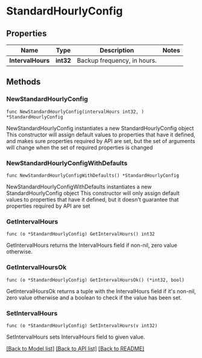 # StandardHourlyConfig

## Properties

Name | Type | Description | Notes
------------ | ------------- | ------------- | -------------
**IntervalHours** | **int32** | Backup frequency, in hours.  | 

## Methods

### NewStandardHourlyConfig

`func NewStandardHourlyConfig(intervalHours int32, ) *StandardHourlyConfig`

NewStandardHourlyConfig instantiates a new StandardHourlyConfig object
This constructor will assign default values to properties that have it defined,
and makes sure properties required by API are set, but the set of arguments
will change when the set of required properties is changed

### NewStandardHourlyConfigWithDefaults

`func NewStandardHourlyConfigWithDefaults() *StandardHourlyConfig`

NewStandardHourlyConfigWithDefaults instantiates a new StandardHourlyConfig object
This constructor will only assign default values to properties that have it defined,
but it doesn't guarantee that properties required by API are set

### GetIntervalHours

`func (o *StandardHourlyConfig) GetIntervalHours() int32`

GetIntervalHours returns the IntervalHours field if non-nil, zero value otherwise.

### GetIntervalHoursOk

`func (o *StandardHourlyConfig) GetIntervalHoursOk() (*int32, bool)`

GetIntervalHoursOk returns a tuple with the IntervalHours field if it's non-nil, zero value otherwise
and a boolean to check if the value has been set.

### SetIntervalHours

`func (o *StandardHourlyConfig) SetIntervalHours(v int32)`

SetIntervalHours sets IntervalHours field to given value.



[[Back to Model list]](../README.md#documentation-for-models) [[Back to API list]](../README.md#documentation-for-api-endpoints) [[Back to README]](../README.md)


